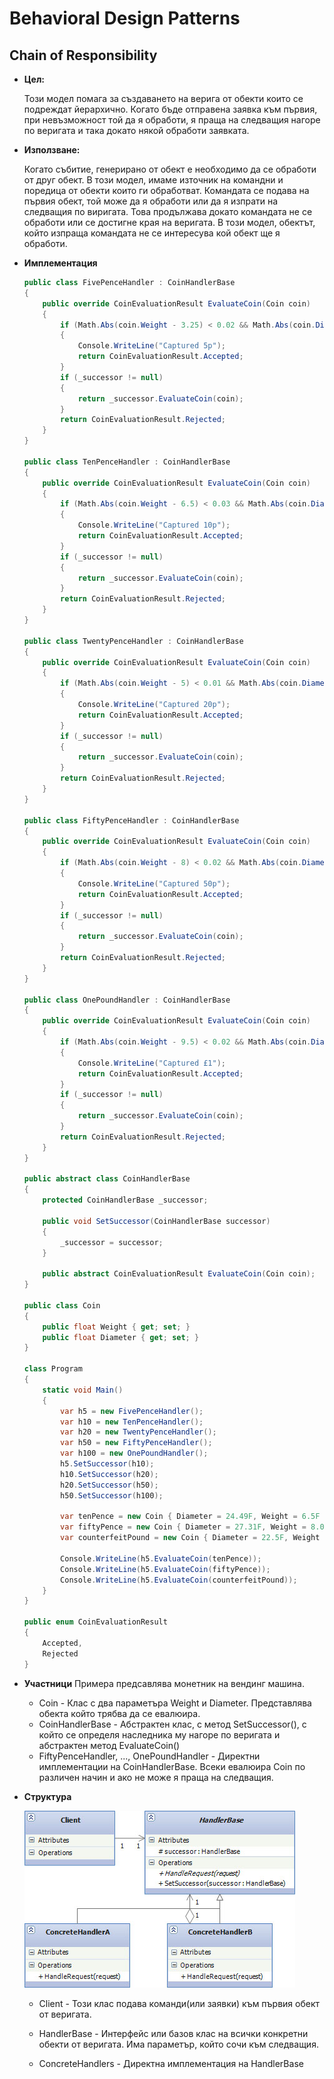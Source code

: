 # Behavioral Design Patterns

## Chain of Responsibility

* **Цел:**

	Този модел помага за създаването на верига от обекти които се подреждат йерархично. Когато бъде отправена заявка към първия, при невъзможност той да я обработи, я праща на следващия нагоре по веригата и така докато някой обработи заявката.


* **Използване:**
	
	Когато събитие, генерирано от обект е необходимо да се обработи от друг обект. В този модел, имаме източник на командни и поредица от обекти които ги обработват. Командата се подава на първия обект, той може да я обработи или да я изпрати на следващия по виригата. Това продължава докато командата не се обработи или се достигне края на веригата. В този модел, обектът, който изпраща командата не се интересува кой обект ще я обработи.


* **Имплементация**
	~~~c#
	public class FivePenceHandler : CoinHandlerBase
	{
	    public override CoinEvaluationResult EvaluateCoin(Coin coin)
	    {
	        if (Math.Abs(coin.Weight - 3.25) < 0.02 && Math.Abs(coin.Diameter - 18) < 0.1)
	        {
	            Console.WriteLine("Captured 5p");
	            return CoinEvaluationResult.Accepted;
	        }
	        if (_successor != null)
	        {
	            return _successor.EvaluateCoin(coin);
	        }
	        return CoinEvaluationResult.Rejected;
	    }
	}

	public class TenPenceHandler : CoinHandlerBase
	{
	    public override CoinEvaluationResult EvaluateCoin(Coin coin)
	    {
	        if (Math.Abs(coin.Weight - 6.5) < 0.03 && Math.Abs(coin.Diameter - 24.5) < 0.15)
	        {
	            Console.WriteLine("Captured 10p");
	            return CoinEvaluationResult.Accepted;
	        }
	        if (_successor != null)
	        {
	            return _successor.EvaluateCoin(coin);
	        }
	        return CoinEvaluationResult.Rejected;
	    }
	}

	public class TwentyPenceHandler : CoinHandlerBase
	{
	    public override CoinEvaluationResult EvaluateCoin(Coin coin)
	    {
	        if (Math.Abs(coin.Weight - 5) < 0.01 && Math.Abs(coin.Diameter - 21.4) < 0.1)
	        {
	            Console.WriteLine("Captured 20p");
	            return CoinEvaluationResult.Accepted;
	        }
	        if (_successor != null)
	        {
	            return _successor.EvaluateCoin(coin);
	        }
	        return CoinEvaluationResult.Rejected;
	    }
	}
	 
	public class FiftyPenceHandler : CoinHandlerBase
	{
	    public override CoinEvaluationResult EvaluateCoin(Coin coin)
	    {
	        if (Math.Abs(coin.Weight - 8) < 0.02 && Math.Abs(coin.Diameter - 27.3) < 0.15)
	        {
	            Console.WriteLine("Captured 50p");
	            return CoinEvaluationResult.Accepted;
	        }
	        if (_successor != null)
	        {
	            return _successor.EvaluateCoin(coin);
	        }
	        return CoinEvaluationResult.Rejected;
	    }
	}

	public class OnePoundHandler : CoinHandlerBase
	{
	    public override CoinEvaluationResult EvaluateCoin(Coin coin)
	    {
	        if (Math.Abs(coin.Weight - 9.5) < 0.02 && Math.Abs(coin.Diameter - 22.5) < 0.13)
	        {
	            Console.WriteLine("Captured £1");
	            return CoinEvaluationResult.Accepted;
	        }
	        if (_successor != null)
	        {
	            return _successor.EvaluateCoin(coin);
	        }
	        return CoinEvaluationResult.Rejected;
	    }
	}
	
	public abstract class CoinHandlerBase
	{
	    protected CoinHandlerBase _successor;

	    public void SetSuccessor(CoinHandlerBase successor)
	    {
	        _successor = successor;
	    }

	    public abstract CoinEvaluationResult EvaluateCoin(Coin coin);
	}

	public class Coin
	{
	    public float Weight { get; set; }
	    public float Diameter { get; set; }
	}
	 
	class Program
	{
	    static void Main()
	    {
	        var h5 = new FivePenceHandler();
	        var h10 = new TenPenceHandler();
	        var h20 = new TwentyPenceHandler();
	        var h50 = new FiftyPenceHandler();
	        var h100 = new OnePoundHandler();
	        h5.SetSuccessor(h10);
	        h10.SetSuccessor(h20);
	        h20.SetSuccessor(h50);
	        h50.SetSuccessor(h100);

	        var tenPence = new Coin { Diameter = 24.49F, Weight = 6.5F };
	        var fiftyPence = new Coin { Diameter = 27.31F, Weight = 8.01F };
	        var counterfeitPound = new Coin { Diameter = 22.5F, Weight = 9F };

	        Console.WriteLine(h5.EvaluateCoin(tenPence)); 
	        Console.WriteLine(h5.EvaluateCoin(fiftyPence));
	        Console.WriteLine(h5.EvaluateCoin(counterfeitPound));
	    }
	}

	public enum CoinEvaluationResult
	{
	    Accepted,
	    Rejected
	}
	~~~

* **Участници**
	Примера предсавлява монетник на вендинг машина.
	- Coin - Клас с два параметъра Weight и Diameter. Представлява обекта който трябва да се евалюира.
	- CoinHandlerBase - Абстрактен клас, с метод SetSuccessor(), с който се определя наследника му нагоре по 	веригата и абстрактен метод EvaluateCoin()
	- FiftyPenceHandler, ..., OnePoundHandler - Директни имплементации на CoinHandlerBase. Всеки евалюира Coin по различен начин и ако не може я праща на следващия.


* **Структура**
	
	![Chain of Responsibility](images/CoR.jpg "Chain of Responsibility - UML diagram")

	- Client - Този клас подава команди(или заявки) към първия обект от веригата.

	- HandlerBase - Интерфейс или базов клас на всички конкретни обекти от веригата. Има параметър, който сочи към следващия.
	
	- ConcreteHandlers - Директна имплементация на HandlerBase
